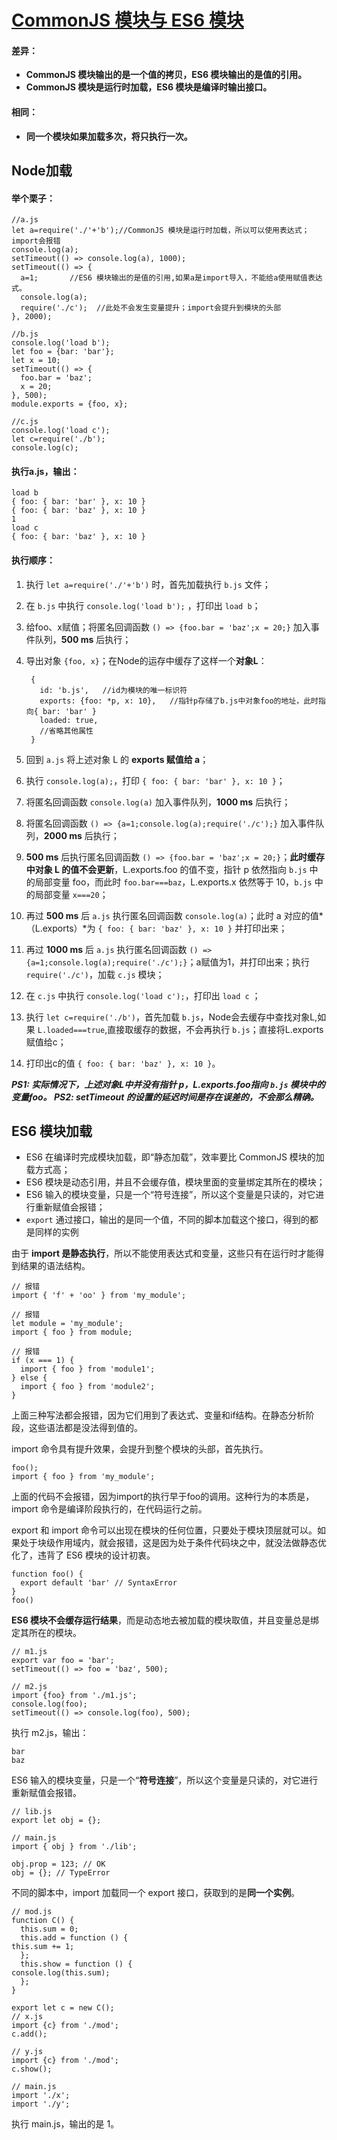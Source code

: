 # [CommonJS 模块与 ES6 模块](http://es6.ruanyifeng.com/#docs/module "阮一峰ES6") #

#### 差异： ####

- **CommonJS 模块输出的是一个值的拷贝，ES6 模块输出的是值的引用。**
- **CommonJS 模块是运行时加载，ES6 模块是编译时输出接口。**

#### 相同： ####

- **同一个模块如果加载多次，将只执行一次。**

## Node加载 ##

#### 举个栗子： ####

	//a.js
	let a=require('./'+'b');//CommonJS 模块是运行时加载，所以可以使用表达式；import会报错
	console.log(a);
	setTimeout(() => console.log(a), 1000);
	setTimeout(() => {
	  a=1;       //ES6 模块输出的是值的引用,如果a是import导入，不能给a使用赋值表达式。
	  console.log(a);
	  require('./c');  //此处不会发生变量提升；import会提升到模块的头部
	}, 2000);
	
	//b.js
	console.log('load b');
	let foo = {bar: 'bar'};
	let x = 10;
	setTimeout(() => {
	  foo.bar = 'baz';
	  x = 20;
	}, 500);
	module.exports = {foo, x};
	
	//c.js
	console.log('load c');
	let c=require('./b');
	console.log(c);

#### 执行a.js，输出： ####

	load b
	{ foo: { bar: 'bar' }, x: 10 }
	{ foo: { bar: 'baz' }, x: 10 }
	1
	load c
	{ foo: { bar: 'baz' }, x: 10 }

#### 执行顺序： ####

1. 执行 `let a=require('./'+'b')` 时，首先加载执行 `b.js` 文件；
1. 在 `b.js` 中执行 `console.log('load b');` ，打印出 `load b`；
1. 给foo、x赋值；将匿名回调函数 `() => {foo.bar = 'baz';x = 20;}` 加入事件队列，**500 ms** 后执行；
1. 导出对象 `{foo, x}`；在Node的运存中缓存了这样一个**对象L**：

	    {
	      id: 'b.js',   //id为模块的唯一标识符
	      exports: {foo: *p, x: 10},   //指针p存储了b.js中对象foo的地址，此时指向{ bar: 'bar' }
	      loaded: true,
	      //省略其他属性
	    }
1. 回到 `a.js` 将上述对象 L 的 **exports 赋值给 a**；
2. 执行 `console.log(a);`，打印 `{ foo: { bar: 'bar' }, x: 10 }`；
3. 将匿名回调函数 `console.log(a)` 加入事件队列，**1000 ms** 后执行；
4. 将匿名回调函数 `() => {a=1;console.log(a);require('./c');}` 加入事件队列，**2000 ms** 后执行；
5. **500 ms** 后执行匿名回调函数 `() => {foo.bar = 'baz';x = 20;}`；**此时缓存中对象 L 的值不会更新**，L.exports.foo 的值不变，指针 p 依然指向 `b.js` 中的局部变量 foo，而此时 `foo.bar===baz`，L.exports.x 依然等于 10，`b.js` 中的局部变量 `x===20`；
6. 再过 **500 ms** 后 `a.js` 执行匿名回调函数 `console.log(a)`；此时 a 对应的值*（L.exports）*为 `{ foo: { bar: 'baz' }, x: 10 }` 并打印出来；
7. 再过 **1000 ms** 后 `a.js` 执行匿名回调函数 `() => {a=1;console.log(a);require('./c');}`；a赋值为1，并打印出来；执行 `require('./c')`，加载 `c.js` 模块；
8. 在 `c.js` 中执行 `console.log('load c');`，打印出 `load c` ；
9. 执行 `let c=require('./b')`，首先加载 `b.js`，Node会去缓存中查找对象L,如果 `L.loaded===true`,直接取缓存的数据，不会再执行 `b.js`；直接将L.exports赋值给c；
10. 打印出c的值 `{ foo: { bar: 'baz' }, x: 10 }`。

***PS1: 实际情况下，上述对象L中并没有指针 p，L.exports.foo指向 `b.js` 模块中的变量foo。
PS2: setTimeout 的设置的延迟时间是存在误差的，不会那么精确。***
 
## ES6 模块加载 ##

- ES6 在编译时完成模块加载，即“静态加载”，效率要比 CommonJS 模块的加载方式高；
- ES6 模块是动态引用，并且不会缓存值，模块里面的变量绑定其所在的模块；
- ES6 输入的模块变量，只是一个“符号连接”，所以这个变量是只读的，对它进行重新赋值会报错；
- `export` 通过接口，输出的是同一个值，不同的脚本加载这个接口，得到的都是同样的实例

由于 **import 是静态执行**，所以不能使用表达式和变量，这些只有在运行时才能得到结果的语法结构。

	// 报错
	import { 'f' + 'oo' } from 'my_module';
	
	// 报错
	let module = 'my_module';
	import { foo } from module;
	
	// 报错
	if (x === 1) {
	  import { foo } from 'module1';
	} else {
	  import { foo } from 'module2';
	}

上面三种写法都会报错，因为它们用到了表达式、变量和if结构。在静态分析阶段，这些语法都是没法得到值的。

import 命令具有提升效果，会提升到整个模块的头部，首先执行。

    foo();
    import { foo } from 'my_module';

上面的代码不会报错，因为import的执行早于foo的调用。这种行为的本质是，import 命令是编译阶段执行的，在代码运行之前。

export 和 import 命令可以出现在模块的任何位置，只要处于模块顶层就可以。如果处于块级作用域内，就会报错，这是因为处于条件代码块之中，就没法做静态优化了，违背了 ES6 模块的设计初衷。

    function foo() {
      export default 'bar' // SyntaxError
    }
    foo()

**ES6 模块不会缓存运行结果**，而是动态地去被加载的模块取值，并且变量总是绑定其所在的模块。

    // m1.js
    export var foo = 'bar';
    setTimeout(() => foo = 'baz', 500);
    
    // m2.js
    import {foo} from './m1.js';
    console.log(foo);
    setTimeout(() => console.log(foo), 500);

执行 m2.js，输出：

    bar
    baz

ES6 输入的模块变量，只是一个“**符号连接**”，所以这个变量是只读的，对它进行重新赋值会报错。

    // lib.js
    export let obj = {};
    
    // main.js
    import { obj } from './lib';
    
    obj.prop = 123; // OK
    obj = {}; // TypeError

不同的脚本中，import 加载同一个 export 接口，获取到的是**同一个实例**。

    // mod.js
    function C() {
      this.sum = 0;
      this.add = function () {
    this.sum += 1;
      };
      this.show = function () {
    console.log(this.sum);
      };
    }
    
    export let c = new C();
    // x.js
    import {c} from './mod';
    c.add();
    
    // y.js
    import {c} from './mod';
    c.show();
    
    // main.js
    import './x';
    import './y';

执行 main.js，输出的是 1。




